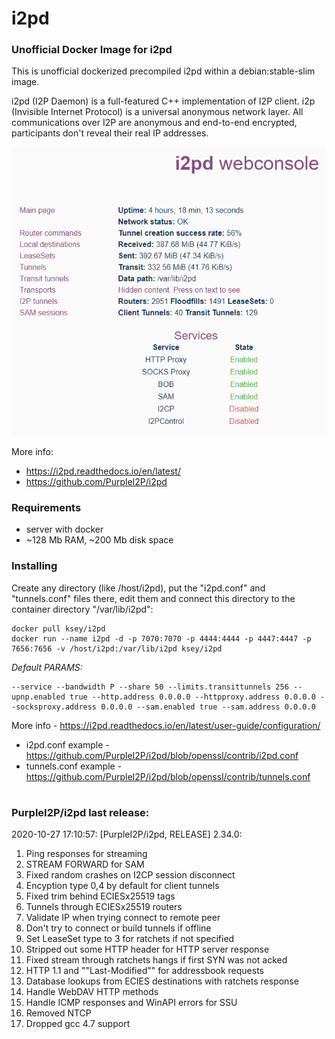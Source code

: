 # i2pd
### Unofficial Docker Image for i2pd
This is unofficial dockerized precompiled i2pd within a debian:stable-slim image.

i2pd (I2P Daemon) is a full-featured C++ implementation of I2P client. i2p (Invisible Internet Protocol) is a universal anonymous network layer. All communications over I2P are anonymous and end-to-end encrypted, participants don't reveal their real IP addresses.

![i2pd](https://raw.githubusercontent.com/MrKsey/i2pd/master/i2pd.PNG)

More info:
- https://i2pd.readthedocs.io/en/latest/
- https://github.com/PurpleI2P/i2pd

### Requirements

* server with docker
* ~128 Mb RAM, ~200 Mb disk space 

### Installing

Create any directory (like /host/i2pd), put the "i2pd.conf" and "tunnels.conf" files there, edit them and connect this directory to the container directory "/var/lib/i2pd":
```
docker pull ksey/i2pd
docker run --name i2pd -d -p 7070:7070 -p 4444:4444 -p 4447:4447 -p 7656:7656 -v /host/i2pd:/var/lib/i2pd ksey/i2pd
```

*Default PARAMS:*
```
--service --bandwidth P --share 50 --limits.transittunnels 256 --upnp.enabled true --http.address 0.0.0.0 --httpproxy.address 0.0.0.0 --socksproxy.address 0.0.0.0 --sam.enabled true --sam.address 0.0.0.0
```
More info - https://i2pd.readthedocs.io/en/latest/user-guide/configuration/

* i2pd.conf example - https://github.com/PurpleI2P/i2pd/blob/openssl/contrib/i2pd.conf 
* tunnels.conf example - https://github.com/PurpleI2P/i2pd/blob/openssl/contrib/tunnels.conf




































































# #
### PurpleI2P/i2pd last release:
2020-10-27 17:10:57: [PurpleI2P/i2pd, RELEASE] 2.34.0:

1.  Ping responses for streaming
2. STREAM FORWARD for SAM
3. Fixed  random crashes on I2CP session disconnect
4. Encyption type 0,4 by default for client tunnels
5. Fixed trim behind ECIESx25519 tags 
6. Tunnels through ECIESx25519 routers
7. Validate IP when trying connect to remote peer
8. Don't try to connect or build tunnels if offline
9. Set LeaseSet type to 3 for ratchets if not specified
10. Stripped out some HTTP header for HTTP server response
11. Fixed stream through ratchets hangs if first SYN was not acked
12. HTTP 1.1 and ""Last-Modified"" for addressbook requests
13. Database lookups from ECIES destinations with ratchets response
14. Handle WebDAV HTTP methods 
15. Handle ICMP responses and WinAPI errors for SSU
16. Removed NTCP
17. Dropped gcc 4.7 support
